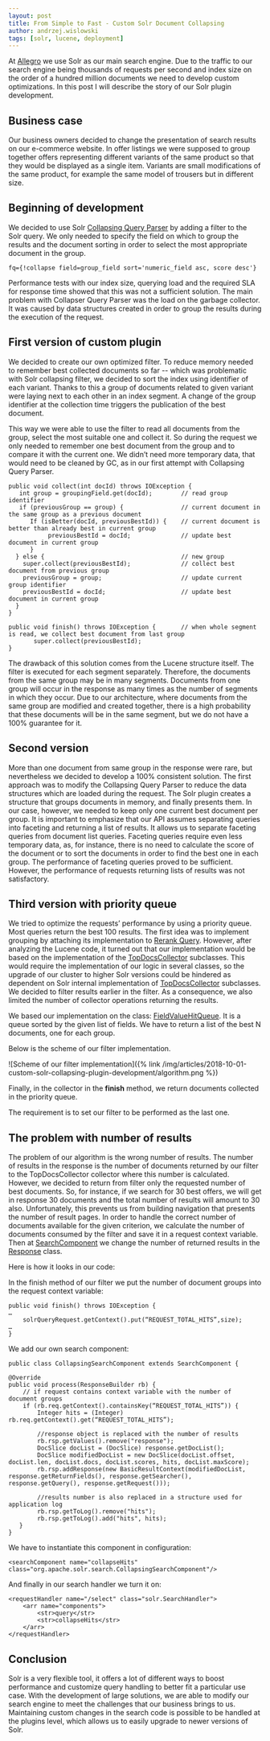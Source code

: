 ```yaml
---
layout: post
title: From Simple to Fast - Custom Solr Document Collapsing
author: andrzej.wislowski
tags: [solr, lucene, deployment]
---
```


At [Allegro](/about-us/) we use Solr as our main search engine. Due to the traffic to our search engine being thousands of requests
per second and index size on the order of a hundred million documents we need to develop custom optimizations. In this post I will
describe the story of our Solr plugin development.

## Business case

Our business owners decided to change the presentation of search results on our e-commerce website. In offer listings we were supposed
to group together offers representing different variants of the same product so that they would be displayed as a single item. Variants
are small modifications of the same product, for example the same model of trousers but in different size.

## Beginning of development

We decided to use Solr [Collapsing Query Parser](https://lucene.apache.org/solr/guide/7_4/collapse-and-expand-results.html)
by adding a filter to the Solr query.  We only needed to specify the field on which to group the results and the
document sorting in order to select the most appropriate document in the group.

```
fq={!collapse field=group_field sort='numeric_field asc, score desc'}
```

Performance tests with our index size, querying load and the required SLA for response time showed that this was not a sufficient
solution. The main problem with Collapser Query Parser was the load on the garbage collector. It was caused by data
structures created in order to group the results during the execution of the request.

## First version of custom plugin

We decided to create our own optimized filter. To reduce memory needed to remember best collected documents so far -- which was
problematic with Solr collapsing filter, we decided to sort the index using identifier of each variant. Thanks to this a group
of documents related to given variant were laying next to each other in an index segment. A change of the group identifier at
the collection time triggers the publication of the best document.

This way we were able to use the filter to read all documents from the group, select the most suitable one and collect it. So
during the request we only needed to remember one best document from the group and to compare it with the current one. We didn’t need
more temporary data, that would need to be cleaned by GC, as in our first attempt with Collapsing Query Parser.

```
public void collect(int docId) throws IOException {
   int group = groupingField.get(docId);        // read group identifier
   if (previousGroup == group) {                // current document in the same group as a previous document
      If (isBetter(docId, previousBestId)) {    // current document is better than already best in current group
           previousBestId = docId;              // update best document in current group
      }
  } else {                                      // new group
    super.collect(previousBestId);              // collect best document from previous group
    previousGroup = group;                      // update current group identifier
    previousBestId = docId;                     // update best document in current group
  }
}

public void finish() throws IOException {       // when whole segment is read, we collect best document from last group
       super.collect(previousBestId);
}

```

The drawback of this solution comes from the Lucene structure itself.  The filter is executed for each segment separately.
Therefore, the documents from the same group may be in many segments. Documents from one group will occur in the response as many times as
the number of segments in which they occur. Due to our architecture, where documents from the same group are modified and created
together, there is a high probability that these documents will be in the same segment, but we do not have a 100% guarantee for it.

## Second version

More than one document from same group in the response were rare, but nevertheless we decided to develop a 100% consistent solution.
The first approach was to modify the Collapsing Query Parser to reduce the data structures which are loaded during the request.
The Solr plugin creates a structure that groups documents in memory, and finally presents them. In our case, however, we needed
to keep only one current best document per group. It is important to emphasize that our API assumes separating queries into faceting
and returning a list of results. It allows us to separate faceting queries from document list queries.
Faceting queries require even less temporary data, as, for instance, there is no need to calculate the score of the document or to sort the
documents in order to find the best one in each group. The performance of faceting queries proved to be sufficient. However,
the performance of requests returning lists of results was not satisfactory.

## Third version with priority queue

We tried to optimize the requests’ performance by using a priority queue. Most queries return the best 100 results. The first idea
was to implement grouping by attaching its implementation to [Rerank Query](https://lucene.apache.org/solr/guide/7_4/query-re-ranking.html).
However, after analyzing the Lucene code, it turned out that our implementation would be based on the implementation of the
[TopDocsCollector](https://github.com/apache/lucene-solr/blob/master/lucene/core/src/java/org/apache/lucene/search/TopDocsCollector.java)
subclasses. This would require the implementation of our logic in several classes, so the upgrade of our cluster to higher Solr versions could
be hindered as dependent on Solr internal implementation of
[TopDocsCollector](https://github.com/apache/lucene-solr/blob/master/lucene/core/src/java/org/apache/lucene/search/TopDocsCollector.java) subclasses.
We decided to filter results earlier in the filter. As a consequence, we also limited the number of collector operations returning the results.

We based our implementation on the class:
[FieldValueHitQueue](https://github.com/apache/lucene-solr/blob/master/lucene/core/src/java/org/apache/lucene/search/FieldValueHitQueue.java).
It is a queue sorted by the given list of fields. We have to return a list of the best N documents, one for each group.

Below is the scheme of our filter implementation.

![Scheme of our filter implementation]({% link /img/articles/2018-10-01-custom-solr-collapsing-plugin-development/algorithm.png %})

Finally, in the collector in the **finish** method, we return documents collected in the priority queue.

The requirement is to set our filter to be performed as the last one.

## The problem with number of results

The problem of our algorithm is the wrong number of results. The number of results in the response is the number of documents
returned by our filter to the TopDocsCollector collector  where this number is calculated. However, we decided to return from
filter only the requested number of best documents. So, for instance, if we search for 30 best offers, we will get in response
30 documents and the total number of results will amount to 30 also. Unfortunately, this prevents us from building navigation
that presents the number of result pages. In order to handle the correct number of documents available for the given criterion,
we calculate the number of documents consumed by the filter and save it in a request context variable. Then at
[SearchComponent](https://github.com/apache/lucene-solr/blob/master/solr/core/src/java/org/apache/solr/handler/component/SearchComponent.java)
we change the number of returned results in the
[Response](https://github.com/apache/lucene-solr/blob/master/solr/core/src/java/org/apache/solr/response/SolrQueryResponse.java) class.

Here is how it looks in our code:

In the finish method of our filter we put the number of document groups into the request context variable:
```
public void finish() throws IOException {
…
    solrQueryRequest.getContext().put(“REQUEST_TOTAL_HITS”,size);
…
}
```
We add our own search component:
```
public class CollapsingSearchComponent extends SearchComponent {

@Override
public void process(ResponseBuilder rb) {
    // if request contains context variable with the number of document groups
    if (rb.req.getContext().containsKey(“REQUEST_TOTAL_HITS”)) {
        Integer hits = (Integer) rb.req.getContext().get(“REQUEST_TOTAL_HITS”);

        //response object is replaced with the number of results
        rb.rsp.getValues().remove("response");
        DocSlice docList = (DocSlice) response.getDocList();
        DocSlice modifiedDocList = new DocSlice(docList.offset, docList.len, docList.docs, docList.scores, hits, docList.maxScore);
        rb.rsp.addResponse(new BasicResultContext(modifiedDocList, response.getReturnFields(), response.getSearcher(), response.getQuery(), response.getRequest()));

        //results number is also replaced in a structure used for application log
        rb.rsp.getToLog().remove("hits");
        rb.rsp.getToLog().add("hits", hits);
   }
}

```

We have to instantiate this component in configuration:
```
<searchComponent name="collapseHits" class="org.apache.solr.search.CollapsingSearchComponent"/>
```

And finally in our search handler we turn it on:
```
<requestHandler name="/select" class="solr.SearchHandler">
	<arr name="components">
		<str>query</str>
		<str>collapseHits</str>
	</arr>
</requestHandler>
```

## Conclusion

Solr is a very flexible tool, it offers a lot of different ways to boost performance and customize query handling to better
fit a particular use case. With the development of large solutions, we are able to modify our search engine to meet the
challenges that our business brings to us. Maintaining custom changes in the search code is possible to be handled at
the plugins level, which allows us to easily upgrade to newer versions of Solr.

